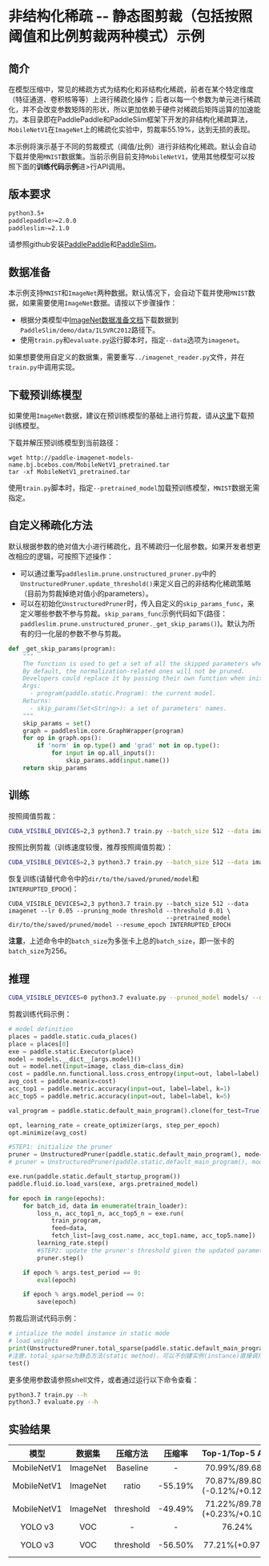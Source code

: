 # 非结构化稀疏 -- 静态图剪裁（包括按照阈值和比例剪裁两种模式）示例

## 简介

在模型压缩中，常见的稀疏方式为结构化和非结构化稀疏，前者在某个特定维度（特征通道、卷积核等等）上进行稀疏化操作；后者以每一个参数为单元进行稀疏化，并不会改变参数矩阵的形状，所以更加依赖于硬件对稀疏后矩阵运算的加速能力。本目录即在PaddlePaddle和PaddleSlim框架下开发的非结构化稀疏算法，`MobileNetV1`在`ImageNet`上的稀疏化实验中，剪裁率55.19%，达到无损的表现。

本示例将演示基于不同的剪裁模式（阈值/比例）进行非结构化稀疏。默认会自动下载并使用`MNIST`数据集。当前示例目前支持`MobileNetV1`，使用其他模型可以按照下面的**训练代码示例**进>行API调用。

## 版本要求
```bash
python3.5+
paddlepaddle>=2.0.0
paddleslim>=2.1.0
```

请参照github安装[PaddlePaddle](https://github.com/PaddlePaddle/Paddle)和[PaddleSlim](https://github.com/PaddlePaddle/PaddleSlim)。

## 数据准备

本示例支持`MNIST`和`ImageNet`两种数据。默认情况下，会自动下载并使用`MNIST`数据，如果需要使用`ImageNet`数据。请按以下步骤操作：

- 根据分类模型中[ImageNet数据准备文档](https://github.com/PaddlePaddle/models/tree/develop/PaddleCV/image_classification#%E6%95%B0%E6%8D%AE%E5%87%86%E5%A4%87)下载数据到`PaddleSlim/demo/data/ILSVRC2012`路径下。
- 使用`train.py`和`evaluate.py`运行脚本时，指定`--data`选项为`imagenet`。

如果想要使用自定义的数据集，需要重写`../imagenet_reader.py`文件，并在`train.py`中调用实现。

## 下载预训练模型

如果使用`ImageNet`数据，建议在预训练模型的基础上进行剪裁，请从[这里](http://paddle-imagenet-models-name.bj.bcebos.com/MobileNetV1_pretrained.tar)下载预训练模型。

下载并解压预训练模型到当前路径：

```
wget http://paddle-imagenet-models-name.bj.bcebos.com/MobileNetV1_pretrained.tar
tar -xf MobileNetV1_pretrained.tar
```

使用`train.py`脚本时，指定`--pretrained_model`加载预训练模型，`MNIST`数据无需指定。

## 自定义稀疏化方法

默认根据参数的绝对值大小进行稀疏化，且不稀疏归一化层参数。如果开发者想更改相应的逻辑，可按照下述操作：

- 可以通过重写`paddleslim.prune.unstructured_pruner.py`中的`UnstructuredPruner.update_threshold()`来定义自己的非结构化稀疏策略（目前为剪裁掉绝对值小的parameters）。
- 可以在初始化`UnstructuredPruner`时，传入自定义的`skip_params_func`，来定义哪些参数不参与剪裁。`skip_params_func`示例代码如下(路径：`paddleslim.prune.unstructured_pruner._get_skip_params()`)。默认为所有的归一化层的参数不参与剪裁。

```python
def _get_skip_params(program):
    """
    The function is used to get a set of all the skipped parameters when performing pruning.
    By default, the normalization-related ones will not be pruned.
    Developers could replace it by passing their own function when initializing the UnstructuredPruner instance.
    Args:
      - program(paddle.static.Program): the current model.
    Returns:
      - skip_params(Set<String>): a set of parameters' names.
    """
    skip_params = set()
    graph = paddleslim.core.GraphWrapper(program)
    for op in graph.ops():
        if 'norm' in op.type() and 'grad' not in op.type():
            for input in op.all_inputs():
                skip_params.add(input.name())
    return skip_params
```

## 训练

按照阈值剪裁：
```bash
CUDA_VISIBLE_DEVICES=2,3 python3.7 train.py --batch_size 512 --data imagenet --lr 0.05 --pruning_mode threshold --threshold 0.01
```

按照比例剪裁（训练速度较慢，推荐按照阈值剪裁）：
```bash
CUDA_VISIBLE_DEVICES=2,3 python3.7 train.py --batch_size 512 --data imagenet --lr 0.05 --pruning_mode ratio --ratio 0.55
```

恢复训练(请替代命令中的`dir/to/the/saved/pruned/model`和`INTERRUPTED_EPOCH`)：
```
CUDA_VISIBLE_DEVICES=2,3 python3.7 train.py --batch_size 512 --data imagenet --lr 0.05 --pruning_mode threshold --threshold 0.01 \
                                            --pretrained_model dir/to/the/saved/pruned/model --resume_epoch INTERRUPTED_EPOCH
```

**注意**，上述命令中的`batch_size`为多张卡上总的`batch_size`，即一张卡的`batch_size`为256。

## 推理
```bash
CUDA_VISIBLE_DEVICES=0 python3.7 evaluate.py --pruned_model models/ --data imagenet
```

剪裁训练代码示例：
```python
# model definition
places = paddle.static.cuda_places()
place = places[0]
exe = paddle.static.Executor(place)
model = models.__dict__[args.model]()
out = model.net(input=image, class_dim=class_dim)
cost = paddle.nn.functional.loss.cross_entropy(input=out, label=label)
avg_cost = paddle.mean(x=cost)
acc_top1 = paddle.metric.accuracy(input=out, label=label, k=1)
acc_top5 = paddle.metric.accuracy(input=out, label=label, k=5)

val_program = paddle.static.default_main_program().clone(for_test=True)

opt, learning_rate = create_optimizer(args, step_per_epoch)
opt.minimize(avg_cost)

#STEP1: initialize the pruner
pruner = UnstructuredPruner(paddle.static.default_main_program(), mode='threshold', threshold=0.01, place=place) # 按照阈值剪裁
# pruner = UnstructuredPruner(paddle.static.default_main_program(), mode='ratio', ratio=0.55, place=place) # 按照比例剪裁

exe.run(paddle.static.default_startup_program())
paddle.fluid.io.load_vars(exe, args.pretrained_model)

for epoch in range(epochs):
    for batch_id, data in enumerate(train_loader):
        loss_n, acc_top1_n, acc_top5_n = exe.run(
            train_program,
            feed=data,
            fetch_list=[avg_cost.name, acc_top1.name, acc_top5.name])  
        learning_rate.step()
        #STEP2: update the pruner's threshold given the updated parameters
        pruner.step()

    if epoch % args.test_period == 0:
        eval(epoch)

    if epoch % args.model_period == 0:
        save(epoch)
```

剪裁后测试代码示例：
```python
# intialize the model instance in static mode
# load weights
print(UnstructuredPruner.total_sparse(paddle.static.default_main_program()))
#注意，total_sparse为静态方法(static method)，可以不创建实例(instance)直接调用，方便只做测试的写法。
test()
```

更多使用参数请参照shell文件，或者通过运行以下命令查看：
```bash
python3.7 train.py --h
python3.7 evaluate.py --h
```

## 实验结果

| 模型 | 数据集 | 压缩方法 | 压缩率| Top-1/Top-5 Acc | lr | threshold | epoch |
|:--:|:---:|:--:|:--:|:--:|:--:|:--:|:--:|
| MobileNetV1 | ImageNet | Baseline | - | 70.99%/89.68% | - | - | - |
| MobileNetV1 | ImageNet |   ratio  | -55.19% | 70.87%/89.80% (-0.12%/+0.12%) | 0.05 | - | 68 |
| MobileNetV1 | ImageNet |   threshold  | -49.49% | 71.22%/89.78% (+0.23%/+0.10%) | 0.05 | 0.01 | 93 |
| YOLO v3     |  VOC     | - | - |76.24% | - | - | - |
| YOLO v3     |  VOC     |threshold | -56.50% | 77.21%(+0.97%) | 0.001 | 0.01 |150k iterations|
